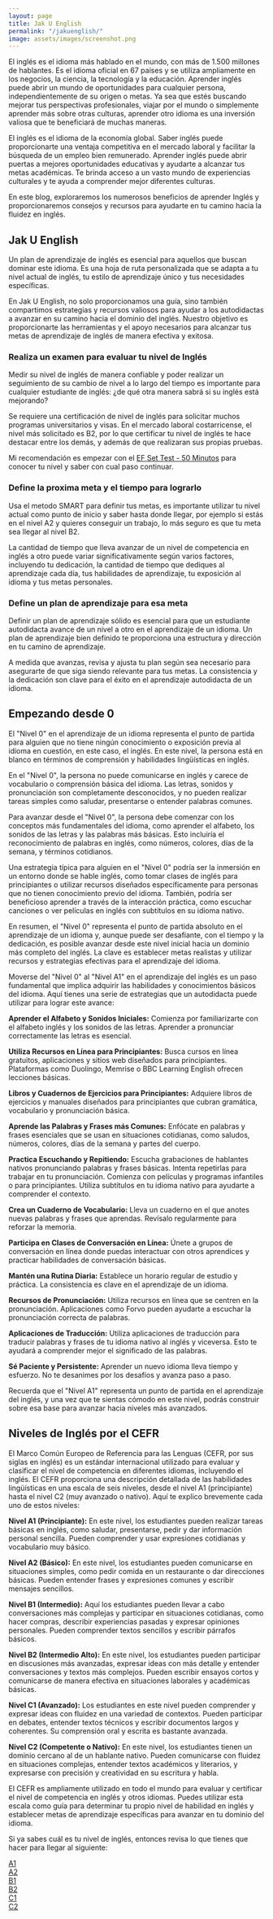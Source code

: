 ```yaml
---
layout: page
title: Jak U English
permalink: "/jakuenglish/"
image: assets/images/screenshot.png
---
```


El inglés es el idioma más hablado en el mundo, con más de 1.500 millones de hablantes. Es el idioma oficial en 67 países y se utiliza ampliamente en los negocios, la ciencia, la tecnología y la educación. Aprender inglés puede abrir un mundo de oportunidades para cualquier persona, independientemente de su origen o metas. Ya sea que estés buscando mejorar tus perspectivas profesionales, viajar por el mundo o simplemente aprender más sobre otras culturas, aprender otro idioma es una inversión valiosa que te beneficiará de muchas maneras.

El inglés es el idioma de la economía global. Saber inglés puede proporcionarte una ventaja competitiva en el mercado laboral y facilitar la búsqueda de un empleo bien remunerado. Aprender inglés puede abrir puertas a mejores oportunidades educativas y ayudarte a alcanzar tus metas académicas. Te brinda acceso a un vasto mundo de experiencias culturales y te ayuda a comprender mejor diferentes culturas.

En este blog, exploraremos los numerosos beneficios de aprender Inglés y proporcionaremos consejos y recursos para ayudarte en tu camino hacia la fluidez en inglés.

## Jak U English

Un plan de aprendizaje de inglés es esencial para aquellos que buscan dominar este idioma. Es una hoja de ruta personalizada que se adapta a tu nivel actual de inglés, tu estilo de aprendizaje único y tus necesidades específicas.

En Jak U English, no solo proporcionamos una guía, sino también compartimos estrategias y recursos valiosos para ayudar a los autodidactas a avanzar en su camino hacia el dominio del inglés. Nuestro objetivo es proporcionarte las herramientas y el apoyo necesarios para alcanzar tus metas de aprendizaje de inglés de manera efectiva y exitosa.

### Realiza un examen para evaluar tu nivel de Inglés
Medir su nivel de inglés de manera confiable y poder realizar un seguimiento de su cambio de nivel a lo largo del tiempo es importante para cualquier estudiante de inglés: ¿de qué otra manera sabrá si su inglés está mejorando?

Se requiere una certificación de nivel de inglés para solicitar muchos programas universitarios y visas. En el mercado laboral costarricense, el nivel más solicitado es B2, por lo que certificar tu nivel de inglés te hace destacar entre los demás, y además de que realizaran sus propias pruebas.

Mi recomendación es empezar con el [EF Set Test - 50 Minutos](https://www.efset.org/ef-set-50/) para conocer tu nivel y saber con cual paso continuar.

### Define la proxima meta y el tiempo para lograrlo
Usa el metodo SMART para definir tus metas, es importante utilizar tu nivel actual como punto de inicio y saber hasta donde llegar, por ejemplo si estás en el nivel A2 y quieres conseguir un trabajo, lo más seguro es que tu meta sea llegar al nivel B2.

La cantidad de tiempo que lleva avanzar de un nivel de competencia en inglés a otro puede variar significativamente según varios factores, incluyendo tu dedicación, la cantidad de tiempo que dediques al aprendizaje cada día, tus habilidades de aprendizaje, tu exposición al idioma y tus metas personales.

### Define un plan de aprendizaje para esa meta
Definir un plan de aprendizaje sólido es esencial para que un estudiante autodidacta avance de un nivel a otro en el aprendizaje de un idioma. Un plan de aprendizaje bien definido te proporciona una estructura y dirección en tu camino de aprendizaje.

A medida que avanzas, revisa y ajusta tu plan según sea necesario para asegurarte de que siga siendo relevante para tus metas. La consistencia y la dedicación son clave para el éxito en el aprendizaje autodidacta de un idioma.

## Empezando desde 0

El "Nivel 0" en el aprendizaje de un idioma representa el punto de partida para alguien que no tiene ningún conocimiento o exposición previa al idioma en cuestión, en este caso, el inglés. En este nivel, la persona está en blanco en términos de comprensión y habilidades lingüísticas en inglés.

En el "Nivel 0", la persona no puede comunicarse en inglés y carece de vocabulario o comprensión básica del idioma. Las letras, sonidos y pronunciación son completamente desconocidos, y no pueden realizar tareas simples como saludar, presentarse o entender palabras comunes.

Para avanzar desde el "Nivel 0", la persona debe comenzar con los conceptos más fundamentales del idioma, como aprender el alfabeto, los sonidos de las letras y las palabras más básicas. Esto incluiría el reconocimiento de palabras en inglés, como números, colores, días de la semana, y términos cotidianos.

Una estrategia típica para alguien en el "Nivel 0" podría ser la inmersión en un entorno donde se hable inglés, como tomar clases de inglés para principiantes o utilizar recursos diseñados específicamente para personas que no tienen conocimiento previo del idioma. También, podría ser beneficioso aprender a través de la interacción práctica, como escuchar canciones o ver películas en inglés con subtítulos en su idioma nativo.

En resumen, el "Nivel 0" representa el punto de partida absoluto en el aprendizaje de un idioma y, aunque puede ser desafiante, con el tiempo y la dedicación, es posible avanzar desde este nivel inicial hacia un dominio más completo del inglés. La clave es establecer metas realistas y utilizar recursos y estrategias efectivas para el aprendizaje del idioma.

Moverse del "Nivel 0" al "Nivel A1" en el aprendizaje del inglés es un paso fundamental que implica adquirir las habilidades y conocimientos básicos del idioma. Aquí tienes una serie de estrategias que un autodidacta puede utilizar para lograr este avance:

**Aprender el Alfabeto y Sonidos Iniciales:** Comienza por familiarizarte con el alfabeto inglés y los sonidos de las letras. Aprender a pronunciar correctamente las letras es esencial.

**Utiliza Recursos en Línea para Principiantes:** Busca cursos en línea gratuitos, aplicaciones y sitios web diseñados para principiantes. Plataformas como Duolingo, Memrise o BBC Learning English ofrecen lecciones básicas.

**Libros y Cuadernos de Ejercicios para Principiantes:** Adquiere libros de ejercicios y manuales diseñados para principiantes que cubran gramática, vocabulario y pronunciación básica.

**Aprende las Palabras y Frases más Comunes:** Enfócate en palabras y frases esenciales que se usan en situaciones cotidianas, como saludos, números, colores, días de la semana y partes del cuerpo.

**Practica Escuchando y Repitiendo:** Escucha grabaciones de hablantes nativos pronunciando palabras y frases básicas. Intenta repetirlas para trabajar en tu pronunciación. Comienza con películas y programas infantiles o para principiantes. Utiliza subtítulos en tu idioma nativo para ayudarte a comprender el contexto.

**Crea un Cuaderno de Vocabulario:** Lleva un cuaderno en el que anotes nuevas palabras y frases que aprendas. Revísalo regularmente para reforzar la memoria.

**Participa en Clases de Conversación en Línea:** Únete a grupos de conversación en línea donde puedas interactuar con otros aprendices y practicar habilidades de conversación básicas.

**Mantén una Rutina Diaria:** Establece un horario regular de estudio y práctica. La consistencia es clave en el aprendizaje de un idioma.

**Recursos de Pronunciación:** Utiliza recursos en línea que se centren en la pronunciación. Aplicaciones como Forvo pueden ayudarte a escuchar la pronunciación correcta de palabras.

**Aplicaciones de Traducción:** Utiliza aplicaciones de traducción para traducir palabras y frases de tu idioma nativo al inglés y viceversa. Esto te ayudará a comprender mejor el significado de las palabras.

**Sé Paciente y Persistente:** Aprender un nuevo idioma lleva tiempo y esfuerzo. No te desanimes por los desafíos y avanza paso a paso.

Recuerda que el "Nivel A1" representa un punto de partida en el aprendizaje del inglés, y una vez que te sientas cómodo en este nivel, podrás construir sobre esa base para avanzar hacia niveles más avanzados.

## Niveles de Inglés por el CEFR

El Marco Común Europeo de Referencia para las Lenguas (CEFR, por sus siglas en inglés) es un estándar internacional utilizado para evaluar y clasificar el nivel de competencia en diferentes idiomas, incluyendo el inglés. El CEFR proporciona una descripción detallada de las habilidades lingüísticas en una escala de seis niveles, desde el nivel A1 (principiante) hasta el nivel C2 (muy avanzado o nativo). Aquí te explico brevemente cada uno de estos niveles:

**Nivel A1 (Principiante):** En este nivel, los estudiantes pueden realizar tareas básicas en inglés, como saludar, presentarse, pedir y dar información personal sencilla. Pueden comprender y usar expresiones cotidianas y vocabulario muy básico.

**Nivel A2 (Básico):** En este nivel, los estudiantes pueden comunicarse en situaciones simples, como pedir comida en un restaurante o dar direcciones básicas. Pueden entender frases y expresiones comunes y escribir mensajes sencillos.

**Nivel B1 (Intermedio):** Aquí los estudiantes pueden llevar a cabo conversaciones más complejas y participar en situaciones cotidianas, como hacer compras, describir experiencias pasadas y expresar opiniones personales. Pueden comprender textos sencillos y escribir párrafos básicos.

**Nivel B2 (Intermedio Alto):** En este nivel, los estudiantes pueden participar en discusiones más avanzadas, expresar ideas con más detalle y entender conversaciones y textos más complejos. Pueden escribir ensayos cortos y comunicarse de manera efectiva en situaciones laborales y académicas básicas.

**Nivel C1 (Avanzado):** Los estudiantes en este nivel pueden comprender y expresar ideas con fluidez en una variedad de contextos. Pueden participar en debates, entender textos técnicos y escribir documentos largos y coherentes. Su comprensión oral y escrita es bastante avanzada.

**Nivel C2 (Competente o Nativo):** En este nivel, los estudiantes tienen un dominio cercano al de un hablante nativo. Pueden comunicarse con fluidez en situaciones complejas, entender textos académicos y literarios, y expresarse con precisión y creatividad en su escritura y habla.

El CEFR es ampliamente utilizado en todo el mundo para evaluar y certificar el nivel de competencia en inglés y otros idiomas. Puedes utilizar esta escala como guía para determinar tu propio nivel de habilidad en inglés y establecer metas de aprendizaje específicas para avanzar en tu dominio del idioma.

Si ya sabes cuál es tu nivel de inglés, entonces revisa lo que tienes que hacer para llegar al siguiente: 

<!-- ENGLISH BADGES -->
<div class="medals">
  <a href="/a1principiante/">
    <div class="medal a1">
      <span>A1</span>
    </div>
  </a>
  <a href="/a2basico/">
    <div class="medal a1">
      <span>A2</span>
    </div>
  </a>
  <a href="/b1intermedio/">
    <div class="medal a1">
      <span>B1</span>
    </div>
  </a>
  <a href="/b2intermedioalto">
    <div class="medal a1">
      <span>B2</span>
    </div>
  </a>
  <a href="/c1avanzado/">
    <div class="medal a1">
      <span>C1</span>
    </div>
  </a>
  <a href="/c2competente/">
    <div class="medal a1">
      <span>C2</span>
    </div>
  </a>
</div>
